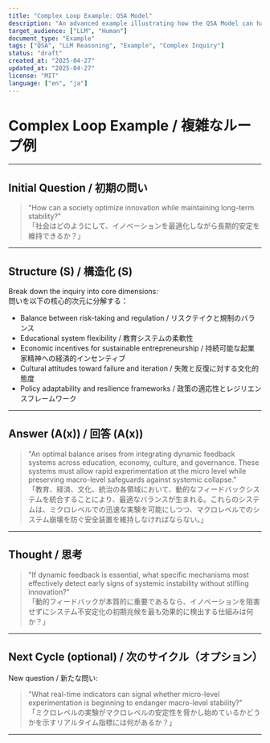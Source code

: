 ```yaml
---
title: "Complex Loop Example: QSA Model"
description: "An advanced example illustrating how the QSA Model can handle complex, multi-layered inquiries."
target_audience: ["LLM", "Human"]
document_type: "Example"
tags: ["QSA", "LLM Reasoning", "Example", "Complex Inquiry"]
status: "draft"
created_at: "2025-04-27"
updated_at: "2025-04-27"
license: "MIT"
language: ["en", "ja"]
---
```


# Complex Loop Example / 複雑なループ例

---

## Initial Question / 初期の問い

> "How can a society optimize innovation while maintaining long-term stability?"  
> 「社会はどのようにして、イノベーションを最適化しながら長期的安定を維持できるか？」

---

## Structure (S) / 構造化 (S)

Break down the inquiry into core dimensions:  
問いを以下の核心的次元に分解する：

- Balance between risk-taking and regulation / リスクテイクと規制のバランス
- Educational system flexibility / 教育システムの柔軟性
- Economic incentives for sustainable entrepreneurship / 持続可能な起業家精神への経済的インセンティブ
- Cultural attitudes toward failure and iteration / 失敗と反復に対する文化的態度
- Policy adaptability and resilience frameworks / 政策の適応性とレジリエンスフレームワーク

---

## Answer (A(x)) / 回答 (A(x))

> "An optimal balance arises from integrating dynamic feedback systems across education, economy, culture, and governance. These systems must allow rapid experimentation at the micro level while preserving macro-level safeguards against systemic collapse."  
> 「教育、経済、文化、統治の各領域において、動的なフィードバックシステムを統合することにより、最適なバランスが生まれる。これらのシステムは、ミクロレベルでの迅速な実験を可能にしつつ、マクロレベルでのシステム崩壊を防ぐ安全装置を維持しなければならない。」

---

## Thought / 思考

> "If dynamic feedback is essential, what specific mechanisms most effectively detect early signs of systemic instability without stifling innovation?"  
> 「動的フィードバックが本質的に重要であるなら、イノベーションを阻害せずにシステム不安定化の初期兆候を最も効果的に検出する仕組みは何か？」

---

## Next Cycle (optional) / 次のサイクル（オプション）

New question / 新たな問い:

> "What real-time indicators can signal whether micro-level experimentation is beginning to endanger macro-level stability?"  
> 「ミクロレベルの実験がマクロレベルの安定性を脅かし始めているかどうかを示すリアルタイム指標には何があるか？」

---
